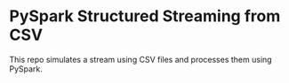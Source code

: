 # PySpark Structured Streaming from CSV

This repo simulates a stream using CSV files and processes them using PySpark.
